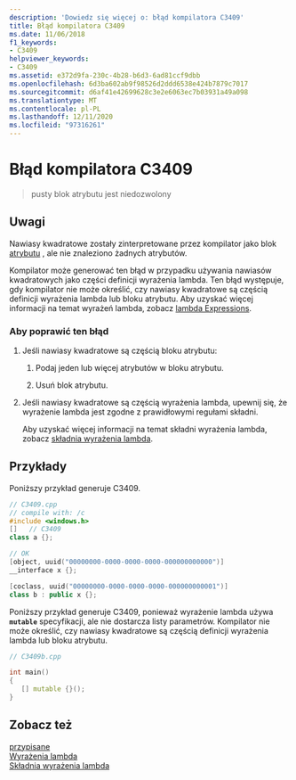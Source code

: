 ```yaml
---
description: 'Dowiedz się więcej o: błąd kompilatora C3409'
title: Błąd kompilatora C3409
ms.date: 11/06/2018
f1_keywords:
- C3409
helpviewer_keywords:
- C3409
ms.assetid: e372d9fa-230c-4b28-b6d3-6ad81ccf9dbb
ms.openlocfilehash: 6d3ba602ab9f98526d2ddd6538e424b7879c7017
ms.sourcegitcommit: d6af41e42699628c3e2e6063ec7b03931a49a098
ms.translationtype: MT
ms.contentlocale: pl-PL
ms.lasthandoff: 12/11/2020
ms.locfileid: "97316261"
---
```

# <a name="compiler-error-c3409"></a>Błąd kompilatora C3409

> pusty blok atrybutu jest niedozwolony

## <a name="remarks"></a>Uwagi

Nawiasy kwadratowe zostały zinterpretowane przez kompilator jako blok [atrybutu](../../windows/attributes/attributes-alphabetical-reference.md) , ale nie znaleziono żadnych atrybutów.

Kompilator może generować ten błąd w przypadku używania nawiasów kwadratowych jako części definicji wyrażenia lambda. Ten błąd występuje, gdy kompilator nie może określić, czy nawiasy kwadratowe są częścią definicji wyrażenia lambda lub bloku atrybutu. Aby uzyskać więcej informacji na temat wyrażeń lambda, zobacz [lambda Expressions](../../cpp/lambda-expressions-in-cpp.md).

### <a name="to-correct-this-error"></a>Aby poprawić ten błąd

1. Jeśli nawiasy kwadratowe są częścią bloku atrybutu:

   1. Podaj jeden lub więcej atrybutów w bloku atrybutu.

   1. Usuń blok atrybutu.

1. Jeśli nawiasy kwadratowe są częścią wyrażenia lambda, upewnij się, że wyrażenie lambda jest zgodne z prawidłowymi regułami składni.

   Aby uzyskać więcej informacji na temat składni wyrażenia lambda, zobacz [składnia wyrażenia lambda](../../cpp/lambda-expression-syntax.md).

## <a name="examples"></a>Przykłady

Poniższy przykład generuje C3409.

```cpp
// C3409.cpp
// compile with: /c
#include <windows.h>
[]   // C3409
class a {};

// OK
[object, uuid("00000000-0000-0000-0000-000000000000")]
__interface x {};

[coclass, uuid("00000000-0000-0000-0000-000000000001")]
class b : public x {};
```

Poniższy przykład generuje C3409, ponieważ wyrażenie lambda używa **`mutable`** specyfikacji, ale nie dostarcza listy parametrów. Kompilator nie może określić, czy nawiasy kwadratowe są częścią definicji wyrażenia lambda lub bloku atrybutu.

```cpp
// C3409b.cpp

int main()
{
   [] mutable {}();
}
```

## <a name="see-also"></a>Zobacz też

[przypisane](../../windows/attributes/attributes-alphabetical-reference.md)<br/>
[Wyrażenia lambda](../../cpp/lambda-expressions-in-cpp.md)<br/>
[Składnia wyrażenia lambda](../../cpp/lambda-expression-syntax.md)
